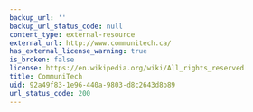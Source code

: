 ```yaml
---
backup_url: ''
backup_url_status_code: null
content_type: external-resource
external_url: http://www.communitech.ca/
has_external_license_warning: true
is_broken: false
license: https://en.wikipedia.org/wiki/All_rights_reserved
title: CommuniTech
uid: 92a49f83-1e96-440a-9803-d8c2643d8b89
url_status_code: 200
---
```

